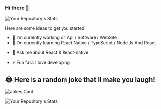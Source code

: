 ### Hi there 👋

![Your Repository's Stats](https://github-readme-stats.vercel.app/api?username=enzotoyos&show_icons=true)

<!--
**enzotoyos/enzotoyos** is a ✨ _special_ ✨ repository because its `README.md` (this file) appears on your GitHub profile.
-->
Here are some ideas to get you started:

- 🔭 I’m currently working on Api / Software / WebSite
- 🌱 I’m currently learning React Native / TypeScript / Node Js And React
<!-- - 👯 I’m looking to collaborate on ...
 - 🤔 I’m looking for help with ... -->
- 💬 Ask me about React & React-native
<!-- - 📫 How to reach me: ...
- 😄 Pronouns: ...  -->
- ⚡ Fun fact: I love developing

## 😂 Here is a random joke that'll make you laugh!
![Jokes Card](https://readme-jokes.vercel.app/api)


![Your Repository's Stats](https://github-readme-stats.vercel.app/api/top-langs/?username=enzotoyos&theme=blue)

